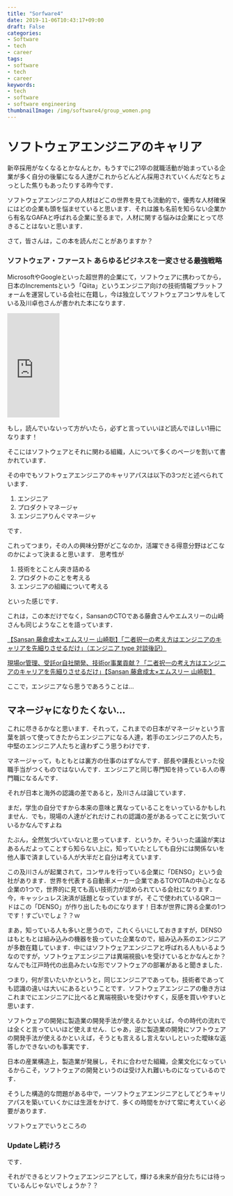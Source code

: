 ```yaml
---
title: "Sorfware4"
date: 2019-11-06T10:43:17+09:00
draft: False
categories:
- Software
- tech
- career
tags:
- software
- tech
- career
keywords:
- tech
- software
- software engineering
thumbnailImage: /img/software4/group_women.png
---
```


<!--more-->

# ソフトウェアエンジニアのキャリア

新卒採用がなくなるとかなんとか，もうすでに21卒の就職活動が始まっている企業が多く自分の後輩になる人達がこれからどんどん採用されていくんだなとちょっとした焦りもあったりする昨今です．

ソフトウェアエンジニアの人材はどこの世界を見ても流動的で，優秀な人材確保にはどの企業も頭を悩ませていると思います．それは誰も名前を知らない企業から有名なGAFAと呼ばれる企業に至るまで，人材に関する悩みは企業にとって尽きることはないと思います．

さて，皆さんは，この本を読んだことがありますか？

### ソフトウェア・ファースト あらゆるビジネスを一変させる最強戦略

MicrosoftやGoogleといった超世界的企業にて，ソフトウェアに携わってから，日本のIncrementsという「Qiita」というエンジニア向けの技術情報プラットフォームを運営している会社に在籍し，今は独立してソフトウェアコンサルをしている及川卓也さんが書かれた本になります．

<iframe style="width:120px;height:240px;" marginwidth="0" marginheight="0" scrolling="no" frameborder="0" src="https://rcm-fe.amazon-adsystem.com/e/cm?ref=qf_sp_asin_til&t=tattsum07-22&m=amazon&o=9&p=8&l=as1&IS1=1&detail=1&asins=4822289915&linkId=1408b20330e7c2c362b207adb9d360ee&bc1=ffffff&lt1=_top&fc1=333333&lc1=0066c0&bg1=ffffff&f=ifr"></iframe>

もし，読んでいないって方がいたら，必ずと言っていいほど読んでほしい1冊になります！

そこにはソフトウェアとそれに関わる組織，人について多くのページを割いて書かれています．


その中でもソフトウェアエンジニアのキャリアパスは以下の3つだと述べられています．

1. エンジニア
2. プロダクトマネージャ
3. エンジニアりんぐマネージャ

です．

これってつまり，その人の興味分野がどこなのか，活躍できる得意分野はどこなのかによって決まると思います．
思考性が

1. 技術をとことん突き詰める
2. プロダクトのことを考える
3. エンジニアの組織について考える

といった感じです．

これは，この本だけでなく，SansanのCTOである藤倉さんやエムスリーの山崎さんも同じようなことを語っています．

[【Sansan 藤倉成太×エムスリー 山崎聡】「二者択一の考え方はエンジニアのキャリアを先細りさせるだけ」（エンジニア type 対談後記）](https://www.m3tech.blog/entry/sansan-m3-interview-retrospective-2019)

[現場or管理、受託or自社開発、技術or事業貢献？「二者択一の考え方はエンジニアのキャリアを先細りさせるだけ」【Sansan 藤倉成太×エムスリー 山崎聡】](https://type.jp/et/feature/11159)

ここで，エンジニアなら思うであろうことは...

## マネージャになりたくない...

これに尽きるかなと思います．それって，これまでの日本がマネージャという言葉を誤って使ってきたからエンジニアになる人達，若手のエンジニアの人たち，中堅のエンジニア人たちと違わずこう思うわけです．

マネージャって，もともとは裏方の仕事のはずなんです．部長や課長といった役職手当がつくものではないんです．エンジニアと同じ専門知を持っている人の専門職になるんです．

それが日本と海外の認識の差であると，及川さんは論じています．

まだ，学生の自分ですから本来の意味と異なっていることをいっているかもしれません．でも，現場の人達がどれだけこれの認識の差があるってことに気づいているかなんですよね

たぶん，全然気づいていないと思っています．というか，そういった議論が実はあるんだよってことすら知らない上に，知っていたとしても自分には関係ないを他人事で済ましている人が大半だと自分は考えています．

この及川さんが起業されて，コンサルを行っている企業に「DENSO」という会社があります．世界を代表する自動車メーカー企業であるTOYOTAの中心となる企業の1つで，世界的に見ても高い技術力が認められている会社になります．今，キャッシュレス決済が話題となっていますが，そこで使われているQRコードはこの「DENSO」が作り出したものになります！日本が世界に誇る企業の1つです！すごいでしょ？？ｗ

まあ，知っている人も多いと思うので，これくらいにしておきますが，DENSOはもともとは組み込みの機器を扱っていた企業なので，組み込み系のエンジニアが多数在籍しています．中にはソフトウェアエンジニアと呼ばれる人もいるようなのですが，ソフトウェアエンジニアは異端視扱いを受けているとかなんとか？なんでも江戸時代の出島みたいな形でソフトウェアの部署があると聞きました．

つまり，何が言いたいかというと，同じエンジニアであっても，技術者であっても認識の違いは大いにあるということです．ソフトウェアエンジニアの働き方はこれまでにエンジニアに比べると異端視扱いを受けやすく，反感を買いやすいと思います．

ソフトウェアの開発に製造業の開発手法が使えるかといえば，今の時代の流れでは全くと言っていいほど使えません．じゃあ，逆に製造業の開発にソフトウェアの開発手法が使えるかといえば，そうとも言えるし言えないしといった曖昧な返答しかできないのも事実です．

日本の産業構造上，製造業が発展し，それに合わせた組織，企業文化になっているからこそ，ソフトウェアの開発というのは受け入れ難いものになっているのです．

そうした構造的な問題がある中で，一ソフトウェアエンジニアとしてどうキャリアパスを築いていくかには生涯をかけて．多くの時間をかけて常に考えていく必要があります．

ソフトウェアでいうところの

### Updateし続けろ

です．

それができるとソフトウェアエンジニアとして，輝ける未来が自分たちには待っているんじゃないでしょうか？？

